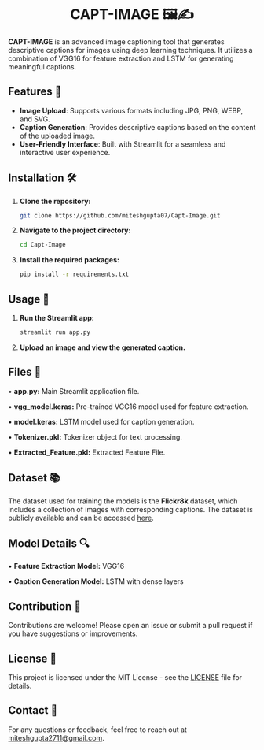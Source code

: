 <div align='center'>
  <h1>CAPT-IMAGE 🖼️✍️</h1>
</div>

**CAPT-IMAGE** is an advanced image captioning tool that generates descriptive captions for images using deep learning techniques. It utilizes a combination of VGG16 for feature extraction and LSTM for generating meaningful captions.

## Features 🌟
- **Image Upload**: Supports various formats including JPG, PNG, WEBP, and SVG.
- **Caption Generation**: Provides descriptive captions based on the content of the uploaded image.
- **User-Friendly Interface**: Built with Streamlit for a seamless and interactive user experience.

## Installation 🛠️

1. **Clone the repository:**
   ```bash
   git clone https://github.com/miteshgupta07/Capt-Image.git

2. **Navigate to the project directory:**
   ```bash
   cd Capt-Image

3. **Install the required packages:**
   ```bash
   pip install -r requirements.txt

## Usage 🚀
1. **Run the Streamlit app:**
   ```bash
   streamlit run app.py

2. **Upload an image and view the generated caption.**

## Files 📁

• **app.py:** Main Streamlit application file.

• **vgg_model.keras:** Pre-trained VGG16 model used for feature extraction.

• **model.keras:** LSTM model used for caption generation.

• **Tokenizer.pkl:** Tokenizer object for text processing.

• **Extracted_Feature.pkl:** Extracted Feature File.

## Dataset 📚
The dataset used for training the models is the **Flickr8k** dataset, which includes a collection of images with corresponding captions. The dataset is publicly available and can be accessed [here](https://www.kaggle.com/datasets/adityajn105/flickr8k).

## Model Details 🔍

• **Feature Extraction Model:** VGG16

• **Caption Generation Model:** LSTM with dense layers

## Contribution 🤝
Contributions are welcome! Please open an issue or submit a pull request if you have suggestions or improvements.

## License 📝
This project is licensed under the MIT License - see the [LICENSE](https://github.com/miteshgupta07/Capt-Image/blob/main/LICENSE) file for details.

## Contact 📧
For any questions or feedback, feel free to reach out at miteshgupta2711@gmail.com.
